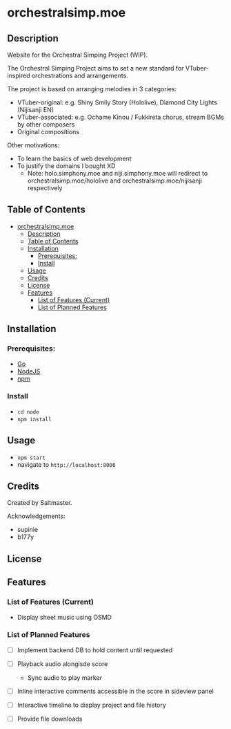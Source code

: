 #  orchestralsimp.moe

## Description

Website for the Orchestral Simping Project (WIP).

The Orchestral Simping Project aims to set a new standard for VTuber-inspired orchestrations and arrangements.

The project is based on arranging melodies in 3 categories:

- VTuber-original: e.g. Shiny Smily Story (Hololive), Diamond City Lights (Nijisanji EN)
- VTuber-associated: e.g. Ochame Kinou / Fukkireta chorus, stream BGMs by other composers
- Original compositions

Other motivations:

- To learn the basics of web development
- To justify the domains I bought XD
  - Note: holo.simphony.moe and niji.simphony.moe will redirect to orchestralsimp.moe/hololive and orchestralsimp.moe/nijisanji respectively

## Table of Contents

- [orchestralsimp.moe](#orchestralsimpmoe)
  - [Description](#description)
  - [Table of Contents](#table-of-contents)
  - [Installation](#installation)
    - [Prerequisites:](#prerequisites)
    - [Install](#install)
  - [Usage](#usage)
  - [Credits](#credits)
  - [License](#license)
  - [Features](#features)
    - [List of Features (Current)](#list-of-features-current)
    - [List of Planned Features](#list-of-planned-features)

## Installation

### Prerequisites:
- [Go](https://go.dev/doc/install)
- [NodeJS](https://nodejs.org/en/download)
- [npm](https://docs.npmjs.com/downloading-and-installing-node-js-and-npm)

### Install
- `cd node`
- `npm install`

## Usage

- `npm start`
- navigate to `http://localhost:8000`

## Credits

Created by Saltmaster.

Acknowledgements:
- supinie
- b177y

## License

<ADD LICENSE>

## Features

### List of Features (Current)
- Display sheet music using OSMD

### List of Planned Features
- [ ] Implement backend DB to hold content until requested 
- [ ] Playback audio alongisde score
    - Sync audio to play marker
- [ ] Inline interactive comments accessible in the score in sideview panel
- [ ] Interactive timeline to display project and file history
- [ ] Provide file downloads


